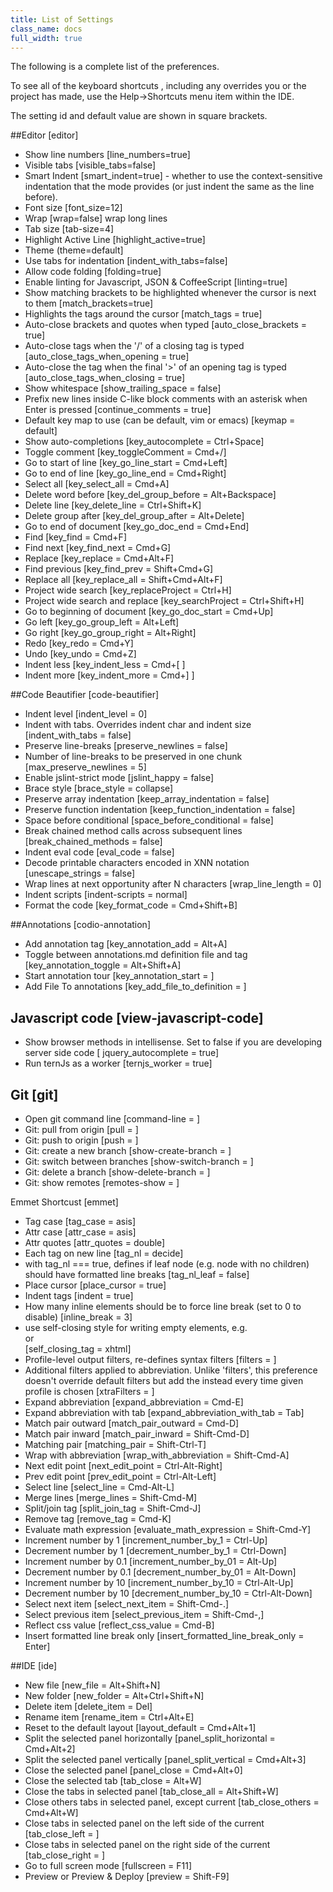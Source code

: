 ```yaml
---
title: List of Settings
class_name: docs
full_width: true
---
```


The following is a complete list of the preferences. 

To see all of the keyboard shortcuts , including any overrides you or the project has made, use the Help->Shortcuts menu item within the IDE.

The setting id and default value are shown in square brackets.

##Editor [editor]

- Show line numbers [line_numbers=true]
- Visible tabs [visible_tabs=false]
- Smart Indent [smart_indent=true] - whether to use the context-sensitive indentation that the mode provides (or just indent the same as the line before).
- Font size [font_size=12]
- Wrap [wrap=false] wrap long lines
- Tab size [tab-size=4]
- Highlight Active Line [highlight_active=true]
- Theme (theme=default]
- Use tabs for indentation [indent_with_tabs=false]
- Allow code folding [folding=true]
- Enable linting for Javascript, JSON & CoffeeScript [linting=true]
- Show matching brackets to be highlighted whenever the cursor is next to them [match_brackets=true]
- Highlights the tags around the cursor [match_tags = true]
- Auto-close brackets and quotes when typed [auto_close_brackets = true]
- Auto-close tags when the '/' of a closing tag is typed [auto_close_tags_when_opening = true]
- Auto-close the tag when the final '>' of an opening tag is typed [auto_close_tags_when_closing = true]
- Show whitespace [show_trailing_space = false]
- Prefix new lines inside C-like block comments with an asterisk when Enter is pressed [continue_comments = true]
- Default key map to use (can be default, vim or emacs) [keymap = default]
- Show auto-completions [key_autocomplete = Ctrl+Space]
- Toggle comment [key_toggleComment = Cmd+/]
- Go to start of line [key_go_line_start = Cmd+Left]
- Go to end of line [key_go_line_end = Cmd+Right]
- Select all [key_select_all = Cmd+A]
- Delete word before [key_del_group_before = Alt+Backspace]
- Delete line [key_delete_line = Ctrl+Shift+K]
- Delete group after [key_del_group_after = Alt+Delete]
- Go to end of document [key_go_doc_end = Cmd+End]
- Find [key_find = Cmd+F]
- Find next [key_find_next = Cmd+G]
- Replace [key_replace = Cmd+Alt+F]
- Find previous [key_find_prev = Shift+Cmd+G]
- Replace all [key_replace_all = Shift+Cmd+Alt+F]
- Project wide search [key_replaceProject = Ctrl+H]
- Project wide search and replace [key_searchProject = Ctrl+Shift+H]
- Go to beginning of document [key_go_doc_start = Cmd+Up]
- Go left [key_go_group_left = Alt+Left]
- Go right [key_go_group_right = Alt+Right]
- Redo [key_redo = Cmd+Y]
- Undo [key_undo = Cmd+Z]
- Indent less [key_indent_less = Cmd+[ ]
- Indent more [key_indent_more = Cmd+] ]

##Code Beautifier [code-beautifier]
- Indent level [indent_level = 0]
- Indent with tabs. Overrides indent char and indent size [indent_with_tabs = false]
- Preserve line-breaks [preserve_newlines = false]
- Number of line-breaks to be preserved in one chunk [max_preserve_newlines = 5]
- Enable jslint-strict mode [jslint_happy = false]
- Brace style [brace_style = collapse]
- Preserve array indentation [keep_array_indentation = false]
- Preserve function indentation [keep_function_indentation = false]
- Space before conditional [space_before_conditional = false]
- Break chained method calls across subsequent lines [break_chained_methods = false]
- Indent eval code [eval_code = false]
- Decode printable characters encoded in XNN notation [unescape_strings = false]
- Wrap lines at next opportunity after N characters [wrap_line_length = 0]
- Indent scripts [indent-scripts = normal]
- Format the code [key_format_code = Cmd+Shift+B]

##Annotations [codio-annotation]
- Add annotation tag [key_annotation_add = Alt+A]
- Toggle between annotations.md definition file and tag [key_annotation_toggle = Alt+Shift+A]
- Start annotation tour [key_annotation_start = ]
- Add File To annotations [key_add_file_to_definition = ]


## Javascript code [view-javascript-code]

- Show browser methods in intellisense. Set to false if you are developing server side code [
jquery_autocomplete = true]
- Run ternJs as a worker [ternjs_worker = true]


## Git [git]

- Open git command line [command-line = ]
- Git: pull from origin [pull = ]
- Git: push to origin [push = ]
- Git: create a new branch [show-create-branch = ]
- Git: switch between branches [show-switch-branch = ]
- Git: delete a branch [show-delete-branch = ]
- Git: show remotes [remotes-show = ]


Emmet Shortcust [emmet]

- Tag case [tag_case = asis]
- Attr case [attr_case = asis]
- Attr quotes [attr_quotes = double]
- Each tag on new line [tag_nl = decide]
- with tag_nl === true, defines if leaf node (e.g. node with no children) should have formatted line breaks [tag_nl_leaf = false]
- Place cursor [place_cursor = true]
- Indent tags [indent = true]
- How many inline elements should be to force line break (set to 0 to disable) [inline_break = 3]
- use self-closing style for writing empty elements, e.g. <br /> or <br> [self_closing_tag = xhtml]
- Profile-level output filters, re-defines syntax filters [filters = ]
- Additional filters applied to abbreviation. Unlike 'filters', this preference doesn't override default filters but add the instead every time given profile is chosen [xtraFilters = ]
- Expand abbreviation [expand_abbreviation = Cmd-E]
- Expand abbreviation with tab [expand_abbreviation_with_tab = Tab]
- Match pair outward [match_pair_outward = Cmd-D]
- Match pair inward [match_pair_inward = Shift-Cmd-D]
- Matching pair [matching_pair = Shift-Ctrl-T]
- Wrap with abbreviation [wrap_with_abbreviation = Shift-Cmd-A]
- Next edit point [next_edit_point = Ctrl-Alt-Right]
- Prev edit point [prev_edit_point = Ctrl-Alt-Left]
- Select line [select_line = Cmd-Alt-L]
- Merge lines [merge_lines = Shift-Cmd-M]
- Split/join tag [split_join_tag = Shift-Cmd-J]
- Remove tag [remove_tag = Cmd-K]
- Evaluate math expression [evaluate_math_expression = Shift-Cmd-Y]
- Increment number by 1 [increment_number_by_1 = Ctrl-Up]
- Decrement number by 1 [decrement_number_by_1 = Ctrl-Down]
- Increment number by 0.1 [increment_number_by_01 = Alt-Up]
- Decrement number by 0.1 [decrement_number_by_01 = Alt-Down]
- Increment number by 10 [increment_number_by_10 = Ctrl-Alt-Up]
- Decrement number by 10 [decrement_number_by_10 = Ctrl-Alt-Down]
- Select next item [select_next_item = Shift-Cmd-.]
- Select previous item [select_previous_item = Shift-Cmd-,]
- Reflect css value [reflect_css_value = Cmd-B]
- Insert formatted line break only [insert_formatted_line_break_only = Enter]

##IDE [ide]

- New file [new_file = Alt+Shift+N]
- New folder [new_folder = Alt+Ctrl+Shift+N]
- Delete item [delete_item = Del]
- Rename item [rename_item = Ctrl+Alt+E]
- Reset to the default layout [layout_default = Cmd+Alt+1]
- Split the selected panel horizontally [panel_split_horizontal = Cmd+Alt+2]
- Split the selected panel vertically [panel_split_vertical = Cmd+Alt+3]
- Close the selected panel [panel_close = Cmd+Alt+0]
- Close the selected tab [tab_close = Alt+W]
- Close the tabs in selected panel [tab_close_all = Alt+Shift+W]
- Close others tabs in selected panel, except current [tab_close_others = Cmd+Alt+W]
- Close tabs in selected panel on the left side of the current [tab_close_left = ]
- Close tabs in selected panel on the right side of the current [tab_close_right = ]
- Go to full screen mode [fullscreen = F11]
- Preview or Preview & Deploy [preview = Shift-F9]

